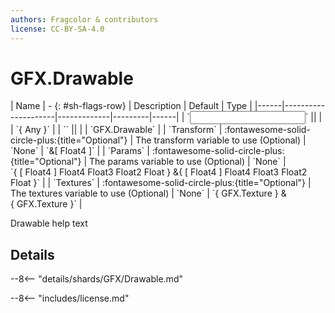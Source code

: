 ```yaml
---
authors: Fragcolor & contributors
license: CC-BY-SA-4.0
---
```



# GFX.Drawable

<div class="sh-parameters" markdown="1">
| Name | - {: #sh-flags-row} | Description | Default | Type |
|------|---------------------|-------------|---------|------|
| `<input>` || | | `{ Any }` |
| `<output>` || | | `GFX.Drawable` |
| `Transform` | :fontawesome-solid-circle-plus:{title="Optional"}  | The transform variable to use (Optional) | `None` | `&[ Float4 ]` |
| `Params` | :fontawesome-solid-circle-plus:{title="Optional"}  | The params variable to use (Optional) | `None` | `{ [ Float4 ] Float4 Float3 Float2 Float } &{ [ Float4 ] Float4 Float3 Float2 Float }` |
| `Textures` | :fontawesome-solid-circle-plus:{title="Optional"}  | The textures variable to use (Optional) | `None` | `{ GFX.Texture } &{ GFX.Texture }` |

</div>

Drawable help text

## Details

--8<-- "details/shards/GFX/Drawable.md"


--8<-- "includes/license.md"
